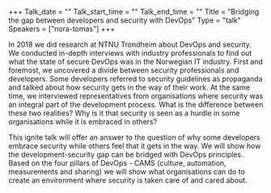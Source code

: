 +++
Talk_date = ""
Talk_start_time = ""
Talk_end_time = ""
Title = "Bridging the gap between developers and security with DevOps"
Type = "talk"
Speakers = ["nora-tomas"]
+++

In 2018 we did research at NTNU Trondheim about DevOps and security. We conducted in-depth interviews with industry professionals to find out what the state of secure DevOps was in the Norwegian IT industry. First and foremost, we uncovered a divide between security professionals and developers. Some developers referred to security guidelines as propaganda and talked about how security gets in the way of their work. At the same time, we interviewed representatives from organisations where security was an integral part of the development process. What is the difference between these two realities? Why is it that security is seen as a hurdle in some organisations while it is embraced in others?

This ignite talk will offer an answer to the question of why some developers embrace security while others feel that it gets in the way. We will show how the development-security gap can be bridged with DevOps principles. Based on the four pillars of DevOps - CAMS (culture, automation, measurements and sharing) we will show what organisations can do to create an environment where security is taken care of and cared about. 
